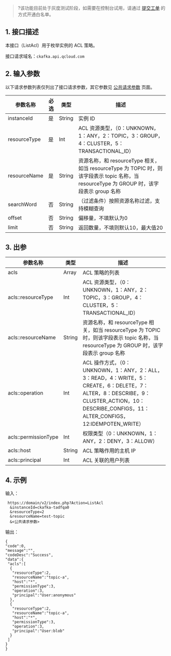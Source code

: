 >?该功能目前处于灰度测试阶段，如需要在控制台试用，请通过 [提交工单](https://console.cloud.tencent.com/workorder/category) 的方式开通白名单。

## 1. 接口描述

本接口（ListAcl）用于枚举实例的 ACL 策略。

接口请求域名：`ckafka.api.qcloud.com`

## 2. 输入参数

以下请求参数列表仅列出了接口请求参数，其它参数见 [公共请求参数](https://cloud.tencent.com/document/product/406/5883) 页面。

| 参数名称 | 必选 | 类型 | 描述 |
| --- | --- | --- | --- |
| instanceId | 是 | String | 实例 ID |
| resourceType| 是 | Int|ACL 资源类型，（0：UNKNOWN，1：ANY，2：TOPIC，3：GROUP，4：CLUSTER，5：TRANSACTIONAL_ID） |
| resourceName| 是| String |资源名称，和 resourceType 相关，如当 resourceType 为 TOPIC 时，则该字段表示 topic 名称，当 resourceType 为 GROUP 时，该字段表示 group 名称 |
| searchWord| 否 | String |（过滤条件）按照资源名称过滤，支持模糊查询 |
| offset| 否| String |偏移量，不填默认为0 |
| limit| 否 | String |返回数量，不填则默认10，最大值20 |


## 3. 出参
| 参数名称 | 类型 | 描述 |
| --- | --- | --- |
| acls  | Array | ACL 策略的列表 |
| acls::resourceType | Int | ACL 资源类型，（0：UNKNOWN，1：ANY，2：TOPIC，3：GROUP，4：CLUSTER，5：TRANSACTIONAL_ID） |
| acls::resourceName | String |资源名称，和 resourceType 相关，如当 resourceType 为 TOPIC 时，则该字段表示 topic 名称，当 resourceType 为 GROUP 时，该字段表示 group 名称 |
| acls::operation | Int | ACL 操作方式，（0：UNKNOWN，1：ANY，2：ALL，3：READ，4：WRITE，5：CREATE，6：DELETE，7：ALTER，8：DESCRIBE，9：CLUSTER_ACTION，10：DESCRIBE_CONFIGS，11：ALTER_CONFIGS，12:IDEMPOTEN_WRITE） |
| acls::permissionType | Int | 权限类型（0：UNKNOWN，1：ANY，2：DENY，3：ALLOW） |
| acls::host | String | ACL 策略作用的主机 IP  |
| acls::principal | Int | ACL 关联的用户列表 |

## 4. 示例


输入：

```
 https://domain/v2/index.php?Action=ListAcl
  &instanceId=ckafka-tadfqa0
  &resourceType=2
  &resourceName=test-topic
  &<公共请求参数>
```

输出：

```
{
"code":0,
"message":"",
"codeDesc":"Success",
"data":{
 "acls":[
  {
   "resourceType":2,
   "resourceName":"topic-a",
   "host":"*",
   "permissionType":3,
   "operation":3,
   "principal":"User:anonymous"
  },
  {
   "resourceType":2,
   "resourceName":"topic-a",
   "host":"*",
   "permissionType":3,
   "operation":3,
   "principal":"User:blob"
  }
 ]
}
}

```
